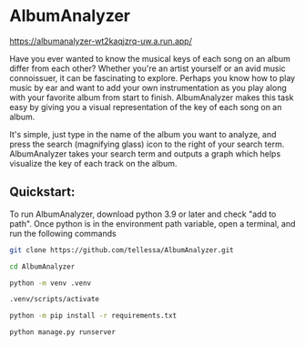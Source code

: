 # AlbumAnalyzer

https://albumanalyzer-wt2kaqjzrq-uw.a.run.app/

Have you ever wanted to know the musical keys of each song on an album differ from each other?
Whether you're an artist yourself or an avid music connoissuer, it can be fascinating to explore.
Perhaps you know how to play music by ear and want to add your own instrumentation as you play along with your favorite album from start to finish.
AlbumAnalyzer makes this task easy by giving you a visual representation of the key of each song on an album.

It's simple, just type in the name of the album you want to analyze, and press the search (magnifying glass) icon to the right of your search term.
AlbumAnalyzer takes your search term and outputs a graph which helps visualize the key of each track on the album.

## Quickstart:

To run AlbumAnalyzer, download python 3.9 or later and check "add to path".
Once python is in the environment path variable, open a terminal, and run the following commands

```bash
git clone https://github.com/tellessa/AlbumAnalyzer.git
```

```bash
cd AlbumAnalyzer
```

```bash
python -m venv .venv
```

```bash
.venv/scripts/activate
```

```bash
python -m pip install -r requirements.txt
```

```bash
python manage.py runserver
```
